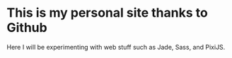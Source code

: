 # This is my personal site thanks to Github
Here I will be experimenting with web stuff such as Jade, Sass, and PixiJS.
